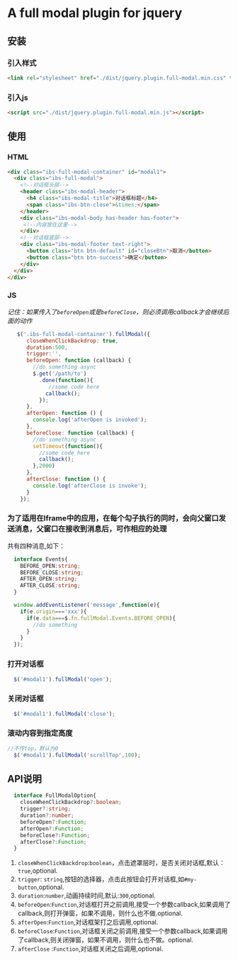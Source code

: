 # A full modal plugin for jquery

## 安装

### 引入样式

```html
<link rel="stylesheet" href="./dist/jquery.plugin.full-modal.min.css" type="text/css">

```

### 引入js

```html
<script src="./dist/jquery.plugin.full-modal.min.js"></script>
```

## 使用

### HTML

```html
<div class="ibs-full-modal-container" id="modal1">
  <div class="ibs-full-modal">
    <!--对话框头部-->
    <header class="ibs-modal-header">
      <h4 class="ibs-modal-title">对话框标题</h4>
      <span class="ibs-btn-close">&times;</span>
    </header>
    <div class="ibs-modal-body has-header has-footer">
     <!--内容放在这里-->
    </div>
    <!--对话框底部-->
    <div class="ibs-modal-footer text-right">
      <button class="btn btn-default" id="closeBtn">取消</button>
      <button class="btn btn-success">确定</button>
    </div>
  </div>
</div>
```

### JS

  *记住：如果传入了`beforeOpen`或是`beforeClose`，则必须调用callback才会继续后面的动作*

```js
   $('.ibs-full-modal-container').fullModal({
      closeWhenClickBackdrop: true,
      duration:500,
      trigger:'',
      beforeOpen: function (callback) {
        //do something async
        $.get('/path/to')
          .done(function(){
             //some code here
            callback();
          });
      },
      afterOpen: function () {
        console.log('afterOpen is invoked');
      },
      beforeClose: function (callback) {
        //do something async
        setTimeout(function(){
          //some code here
          callback();
        },2000)
      },
      afterClose: function () {
        console.log('afterClose is invoke');
      }
    });
```

### 为了适用在Iframe中的应用，在每个勾子执行的同时，会向父窗口发送消息，父窗口在接收到消息后，可作相应的处理

共有四种消息,如下：

```ts
  interface Events{
    BEFORE_OPEN:string;
    BEFORE_CLOSE:string;
    AFTER_OPEN:string;
    AFTER_CLOSE:string;
  }
```

```js
  window.addEventListener('message',function(e){
    if(e.origin==='xxx'){
      if(e.data===$.fn.fullModal.Events.BEFORE_OPEN){
        //do something
      }
    }
  });
```

### 打开对话框

```js
  $('#modal1').fullModal('open');
```

### 关闭对话框

```js
  $('#modal1').fullModal('close');
```

### 滚动内容到指定高度

```js
//不传top，默认为0
  $('#modal1').fullModal('scrollTop',100);
```

## API说明

```ts
  interface FullModalOption{
    closeWhenClickBackdrop?:boolean;
    trigger?:string;
    duration?:number;
    beforeOpen?:Function;
    afterOpen?:Function;
    beforeClose?:Function;
    afterClose?:Function;
  }
```

1. `closeWhenClickBackdrop`:`boolean`，点击遮罩层时，是否关闭对话框,默认：`true`,optional.
1. `trigger`: `string`,按钮的选择器，点击此按钮会打开对话框,如`#my-button`,optional.
1. `duration`:`number`,动画持续时间,默认:`300`,optional.
1. `beforeOpen`:`Function`,对话框打开之前调用,接受一个参数callback,如果调用了callback,则打开弹窗，如果不调用，则什么也不做.optional.
1. `afterOpen`:`Function`,对话框架打之后调用,optional.
1. `beforeClose`:`Function`,对话框关闭之前调用,接受一个参数callback,如果调用了callback,则关闭弹窗，如果不调用，则什么也不做。optional.
1. `afterClose` :`Function`,对话框关闭之后调用,optional.
